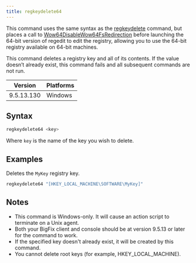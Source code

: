 ```yaml
---
title: regkeydelete64
---
```



This command uses the same syntax as the [regkeydelete](./regkeydelete.html) command, but places a call to [Wow64DisableWow64FsRedirection](https://msdn.microsoft.com/en-us/library/windows/desktop/aa365743%28v=vs.85%29.aspx) 
before launching the 64-bit version of regedit to edit the registry, allowing you to use the 64-bit registry available on 64-bit machines.

This command deletes a registry key and all of its contents. 
If the value doesn’t already exist, this command fails and all subsequent commands are not run.

Version | Platforms
--- | ---
9.5.13.130 | Windows

## Syntax

```actionscript
regkeydelete64 <key>
```

Where `key` is the name of the key you wish to delete.

## Examples

Deletes the `MyKey` registry key. 

```actionscript
regkeydelete64 "[HKEY_LOCAL_MACHINE\SOFTWARE\MyKey]"
```

## Notes

- This command is Windows-only. It will cause an action script to terminate on a
Unix agent.
- Both your BigFix client and console should be at version 9.5.13 or later for the command to work.
- If the specified key doesn't already exist, it will be created by this command.
- You cannot delete root keys (for example, HKEY_LOCAL_MACHINE).
